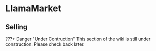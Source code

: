 # LlamaMarket

## Selling

???+ Danger "Under Contruction"
    This section of the wiki is still under construction. Please check back later.